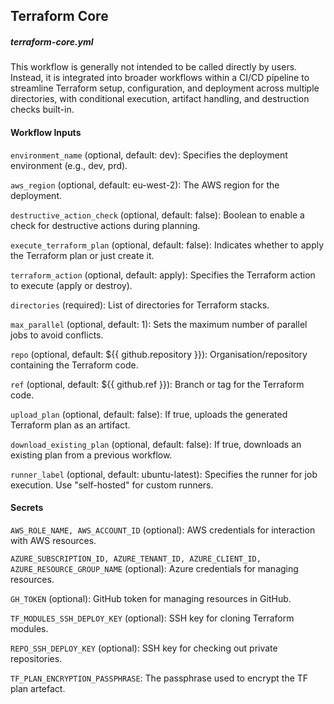 ## Terraform Core
##### terraform-core.yml

This workflow is generally not intended to be called directly by users. Instead, it is integrated into broader workflows within a CI/CD pipeline to streamline Terraform setup, configuration, and deployment across multiple directories, with conditional execution, artifact handling, and destruction checks built-in.


#### Workflow Inputs

`environment_name` (optional, default: dev): Specifies the deployment environment (e.g., dev, prd).

`aws_region` (optional, default: eu-west-2): The AWS region for the deployment.

`destructive_action_check` (optional, default: false): Boolean to enable a check for destructive actions during planning.

`execute_terraform_plan` (optional, default: false): Indicates whether to apply the Terraform plan or just create it.

`terraform_action` (optional, default: apply): Specifies the Terraform action to execute (apply or destroy).

`directories` (required): List of directories for Terraform stacks.

`max_parallel` (optional, default: 1): Sets the maximum number of parallel jobs to avoid conflicts.

`repo` (optional, default: ${{ github.repository }}): Organisation/repository containing the Terraform code.

`ref` (optional, default: ${{ github.ref }}): Branch or tag for the Terraform code.

`upload_plan` (optional, default: false): If true, uploads the generated Terraform plan as an artifact.

`download_existing_plan` (optional, default: false): If true, downloads an existing plan from a previous workflow.

`runner_label` (optional, default: ubuntu-latest): Specifies the runner for job execution. Use "self-hosted" for custom runners.

#### Secrets

`AWS_ROLE_NAME, AWS_ACCOUNT_ID` (optional): AWS credentials for interaction with AWS resources.

`AZURE_SUBSCRIPTION_ID, AZURE_TENANT_ID, AZURE_CLIENT_ID, AZURE_RESOURCE_GROUP_NAME` (optional): Azure credentials for managing resources.

`GH_TOKEN` (optional): GitHub token for managing resources in GitHub.

`TF_MODULES_SSH_DEPLOY_KEY` (optional): SSH key for cloning Terraform modules.

`REPO_SSH_DEPLOY_KEY` (optional): SSH key for checking out private repositories.

`TF_PLAN_ENCRYPTION_PASSPHRASE`: The passphrase used to encrypt the TF plan artefact.